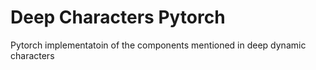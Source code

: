 # Deep Characters Pytorch
Pytorch implementatoin of the components mentioned in deep dynamic characters
